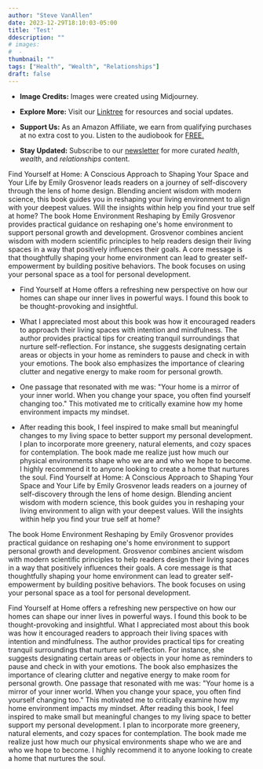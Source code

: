 ```yaml
---
author: "Steve VanAllen"
date: 2023-12-29T18:10:03-05:00
title: 'Test'
ddescription: ""
# images:
#  - 
thumbnail: ""
tags: ["Health", "Wealth", "Relationships"]
draft: false
---
```


- **Image Credits:** Images were created using Midjourney.

- **Explore More:** Visit our [Linktree](https://linktr.ee/welcomerain) for resources and social updates.

- **Support Us:** As an Amazon Affiliate, we earn from qualifying purchases at no extra cost to you.  Listen to the audiobook for [FREE.]()

- **Stay Updated:** Subscribe to our [newsletter](http://eepurl.com/iGVUjI) for more curated _health_, _wealth_, and _relationships_ content.

Find Yourself at Home: A Conscious Approach to Shaping Your Space and Your Life by Emily Grosvenor leads readers on a journey of self-discovery through the lens of home design. Blending ancient wisdom with modern science, this book guides you in reshaping your living environment to align with your deepest values. Will the insights within help you find your true self at home?
The book Home Environment Reshaping by Emily Grosvenor provides practical guidance on reshaping one's home environment to support personal growth and development. Grosvenor combines ancient wisdom with modern scientific principles to help readers design their living spaces in a way that positively influences their goals. A core message is that thoughtfully shaping your home environment can lead to greater self-empowerment by building positive behaviors. The book focuses on using your personal space as a tool for personal development.
- Find Yourself at Home offers a refreshing new perspective on how our homes can shape our inner lives in powerful ways. I found this book to be thought-provoking and insightful.  

- What I appreciated most about this book was how it encouraged readers to approach their living spaces with intention and mindfulness. The author provides practical tips for creating tranquil surroundings that nurture self-reflection. For instance, she suggests designating certain areas or objects in your home as reminders to pause and check in with your emotions. The book also emphasizes the importance of clearing clutter and negative energy to make room for personal growth.

- One passage that resonated with me was: "Your home is a mirror of your inner world. When you change your space, you often find yourself changing too." This motivated me to critically examine how my home environment impacts my mindset. 

- After reading this book, I feel inspired to make small but meaningful changes to my living space to better support my personal development. I plan to incorporate more greenery, natural elements, and cozy spaces for contemplation. The book made me realize just how much our physical environments shape who we are and who we hope to become. I highly recommend it to anyone looking to create a home that nurtures the soul.
Find Yourself at Home: A Conscious Approach to Shaping Your Space and Your Life by Emily Grosvenor leads readers on a journey of self-discovery through the lens of home design. Blending ancient wisdom with modern science, this book guides you in reshaping your living environment to align with your deepest values. Will the insights within help you find your true self at home? 

The book Home Environment Reshaping by Emily Grosvenor provides practical guidance on reshaping one's home environment to support personal growth and development. Grosvenor combines ancient wisdom with modern scientific principles to help readers design their living spaces in a way that positively influences their goals. A core message is that thoughtfully shaping your home environment can lead to greater self-empowerment by building positive behaviors. The book focuses on using your personal space as a tool for personal development.

Find Yourself at Home offers a refreshing new perspective on how our homes can shape our inner lives in powerful ways. I found this book to be thought-provoking and insightful. What I appreciated most about this book was how it encouraged readers to approach their living spaces with intention and mindfulness. The author provides practical tips for creating tranquil surroundings that nurture self-reflection. For instance, she suggests designating certain areas or objects in your home as reminders to pause and check in with your emotions. The book also emphasizes the importance of clearing clutter and negative energy to make room for personal growth. One passage that resonated with me was: "Your home is a mirror of your inner world. When you change your space, you often find yourself changing too." This motivated me to critically examine how my home environment impacts my mindset. After reading this book, I feel inspired to make small but meaningful changes to my living space to better support my personal development. I plan to incorporate more greenery, natural elements, and cozy spaces for contemplation. The book made me realize just how much our physical environments shape who we are and who we hope to become. I highly recommend it to anyone looking to create a home that nurtures the soul.